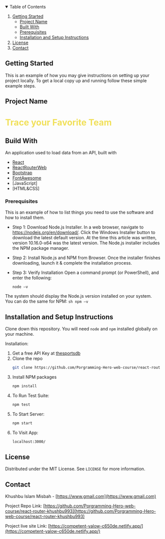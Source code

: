 <!-- TABLE OF CONTENTS -->
<details open="open">
  <summary>Table of Contents</summary>
  <ol>
  <li>
      <a href="#getting-started">Getting Started</a>
      <ul>
        <li><a href="#project-name">Project Name</a></li>
        <li><a href="#built-with">Built With</a></li>
        <li><a href="#prerequisites">Prerequisites</a></li>
        <li><a href="#installation">Installation and Setup Instructions</a></li>
      </ul>
    <li><a href="#license">License</a></li>
    <li><a href="#contact">Contact</a></li>
  </ol>
</details>


<!-- GETTING STARTED -->
## Getting Started

This is an example of how you may give instructions on setting up your project locally.
To get a local copy up and running follow these simple example steps.

## Project Name

<h1 style = "color: F1E05A">Trace your Favorite Team</h1>

## Build With
An application used to load data from an API, built with 
* [React](https://reactjs.org/docs/getting-started.html)
* [ReactRouterWeb](https://reactrouter.com/web/guides/quick-start) 
* [Bootstrap](https://getbootstrap.com/docs/5.0/getting-started/introduction/)
* [FontAwesome](https://fontawesome.com/v4.7.0/get-started/)
* [JavaScript]
* [HTML&CSS]

### Prerequisites

This is an example of how to list things you need to use the software and how to install them.

* Step 1: Download Node.js Installer. In a web browser, navigate to https://nodejs.org/en/download/. Click the Windows Installer button to download the latest default version. At the time this article was written, version 10.16.0-x64 was the latest version. The Node.js installer includes the NPM package manager.

* Step 2: Install Node.js and NPM from Browser. Once the installer finishes downloading, launch it & complete the installation    process.

* Step 3: Verify Installation
  Open a command prompt (or PowerShell), and enter the following:
     ```sh
    node –v
    ```
The system should display the Node.js version installed on your system. You can do the same for NPM:
     ```sh
    npm –v
    ```


## Installation and Setup Instructions

Clone down this repository. You will need `node` and `npm` installed globally on your machine.  

Installation:
1. Get a free API Key at [thesportsdb](https://www.thesportsdb.com/api.php)
2. Clone the repo
   ```sh
   git clone https://github.com/Porgramming-Hero-web-course/react-router-khushbu993
   ```
3. Install NPM packages
   ```sh
   npm install
   ```
4. To Run Test Suite:  
    ```sh
    npm test 
    ```
5. To Start Server:
    ```sh
    npm start
    ```
6. To Visit App:
    ```sh
    localhost:3000/
    ```

<!-- LICENSE -->
## License

Distributed under the MIT License. See `LICENSE` for more information.

<!-- CONTACT -->
## Contact

Khushbu Islam Misbah - [https://www.gmail.com](https://www.gmail.com)

Project Repo Link: [https://github.com/Porgramming-Hero-web-course/react-router-khushbu993](https://github.com/Porgramming-Hero-web-course/react-router-khushbu993)

Project live site Link: [https://competent-yalow-c650de.netlify.app/](https://competent-yalow-c650de.netlify.app/)

